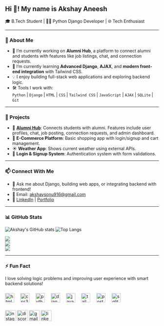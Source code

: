 <h2 align="left">Hi 👋! My name is  Akshay Aneesh</h2>


🎓 B.Tech Student | 🧑‍💻 Python Django Developer | 🌐 Tech Enthusiast  

---

### 🚀 About Me

- 🔭 I’m currently working on **Alumni Hub**, a platform to connect alumni and students with features like job listings, chat, and connection requests.
- 🌱 I’m currently learning **Advanced Django**, **AJAX**, and **modern front-end integration** with Tailwind CSS.
- 💡 I enjoy building full-stack web applications and exploring backend logic.
- 🛠️ Tools I work with:  
  `Python` | `Django` | `HTML` | `CSS` | `Tailwind CSS` | `JavaScript` | `AJAX` | `SQLite` | `Git`  

---

### 💼 Projects

- 🔗 **[Alumni Hub](#)**: Connects students with alumni. Features include user profiles, chat, job posting, connection requests, and admin dashboard.
- 🛒 **E-Commerce Platform**: Basic shopping app with login/signup and cart management.
- ☀️ **Weather App**: Shows current weather using external APIs.
- 🔐 **Login & Signup System**: Authentication system with form validations.

---

### 📫 Connect With Me

- 💬 Ask me about Django, building web apps, or integrating backend with frontend!
- 📧 Email: akshaysonu916@gmail.com  
- 🔗 [LinkedIn](https://www.linkedin.com/in/akshay-aneesh-781a80255?utm_source=share&utm_campaign=share_via&utm_content=profile&utm_medium=ios_app) | [Portfolio](#)

---

### 📊 GitHub Stats

![Akshay's GitHub stats](https://github-readme-stats.vercel.app/api?username=Akshaysonu916&show_icons=true&theme=radical)
![Top Langs](https://github-readme-stats.vercel.app/api/top-langs/?username=Akshaysonu916&layout=compact&theme=radical)

![](https://github-readme-stats.vercel.app/api?username=Akshaysonu916&theme=dark&hide_border=false&include_all_commits=false&count_private=false)<br/>
![](https://nirzak-streak-stats.vercel.app/?user=Akshaysonu916&theme=dark&hide_border=false)<br/>
![](https://github-readme-stats.vercel.app/api/top-langs/?username=Akshaysonu916&theme=dark&hide_border=false&include_all_commits=false&count_private=false&layout=compact)

---

### ⚡ Fun Fact
I love solving logic problems and improving user experience with smart backend solutions!


###

<div align="left">
  <img src="https://cdn.jsdelivr.net/gh/devicons/devicon/icons/html5/html5-original.svg" height="30" alt="html5 logo"  />
  <img width="12" />
  <img src="https://cdn.jsdelivr.net/gh/devicons/devicon/icons/css3/css3-original.svg" height="30" alt="css3 logo"  />
  <img width="12" />
  <img src="https://cdn.jsdelivr.net/gh/devicons/devicon/icons/python/python-original.svg" height="30" alt="python logo"  />
  <img width="12" />
  <img src="https://cdn.jsdelivr.net/gh/devicons/devicon/icons/django/django-plain.svg" height="30" alt="django logo"  />
  <img width="12" />
  <img src="https://cdn.jsdelivr.net/gh/devicons/devicon/icons/javascript/javascript-original.svg" height="30" alt="javascript logo"  />
  <img width="12" />
  <img src="https://cdn.jsdelivr.net/gh/devicons/devicon/icons/tailwindcss/tailwindcss-original-wordmark.svg" height="30" alt="tailwindcss logo"  />
  <img width="12" />
  <img src="https://cdn.jsdelivr.net/gh/devicons/devicon/icons/postgresql/postgresql-original.svg" height="30" alt="postgresql logo"  />
  <img width="12" />
  <img src="https://cdn.jsdelivr.net/gh/devicons/devicon/icons/sqlite/sqlite-original.svg" height="30" alt="sqlite logo"  />
</div>

###

<div align="left">
  <img src="https://img.shields.io/static/v1?message=Instagram&logo=instagram&label=&color=E4405F&logoColor=white&labelColor=&style=for-the-badge" height="35" alt="instagram logo"  />
  <img src="https://img.shields.io/static/v1?message=Discord&logo=discord&label=&color=7289DA&logoColor=white&labelColor=&style=for-the-badge" height="35" alt="discord logo"  />
  <img src="https://img.shields.io/static/v1?message=Gmail&logo=gmail&label=&color=D14836&logoColor=white&labelColor=&style=for-the-badge" height="35" alt="gmail logo"  />
  <img src="https://img.shields.io/static/v1?message=LinkedIn&logo=linkedin&label=&color=0077B5&logoColor=white&labelColor=&style=for-the-badge" height="35" alt="linkedin logo"  />
</div>

###
